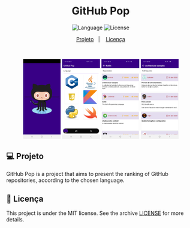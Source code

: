<h1 align="center">
    GitHub Pop
</h1>

<p align="center">
 <img alt="Language" src="https://img.shields.io/static/v1?label=language&message=Kotlin&color=00FF7F&labelColor=000000">
 <img alt="License" src="https://img.shields.io/static/v1?label=license&message=MIT&color=00FF7F&labelColor=000000">
</p>

<p align="center">
  <a href="#-projeto">Projeto</a>&nbsp;&nbsp;&nbsp;|&nbsp;&nbsp;&nbsp;
  <a href="#memo-licença">Licença</a>
</p>

<br>

<p align="center">
  <img alt="Splash" src="./images/splashscreen_GitHubPop.jpg" width="20%">
  <img alt="main" src="./images/main_GitHubPop.jpg" width="20%">
  <img alt="repository" src="./images/repository_GitHubPop.jpg" width="20%">
  <img alt="pullrequest" src="./images/pullrequest_GitHubPop.jpg" width="20%">
</p>

## 💻 Projeto

GitHub Pop is a project that aims to present the ranking of GitHub repositories, according to the chosen language.

## :memo: Licença

This project is under the MIT license. See the archive [LICENSE](LICENSE.md) for more details.